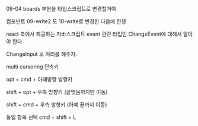 09-04 boards 부분을 타입스크립트로 변경할거야

컴포넌트 09-write2 도 10-write로 변경한 다음에 진행   

react 측에서 제공하는 자바스크립트 event 관련 타입인 ChangeEvent에 대해서 알아야 한다.    

ChangeInput<HTMLInputElement> 로 처리를 해주자.

multi cursoring 단축키

opt + cmd + 아래방향 방향키

shift + opt + 우측 방향키 (끝맺음까지만 이동)

shift + cmd + 우측 방향키 (아예 끝까지 이동)

동일 항목 선택 cmd + shift + L